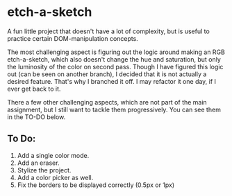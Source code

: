 # etch-a-sketch

A fun little project that doesn't have a lot of complexity, but is useful to practice certain DOM-manipulation concepts.

The most challenging aspect is figuring out the logic around making an RGB etch-a-sketch, which also doesn't change the hue and saturation, but only the luminosity of the color on second pass. Though I have figured this logic out (can be seen on another branch), I decided that it is not actually a desired feature. That's why I branched it off. I may refactor it one day, if I ever get back to it.

There a few other challenging aspects, which are not part of the main assignment, but I still want to tackle them progressively. You can see them in the TO-DO below.

## To Do:

1. Add a single color mode.
2. Add an eraser.
3. Stylize the project.
4. Add a color picker as well.
5. Fix the borders to be displayed correctly (0.5px or 1px)
